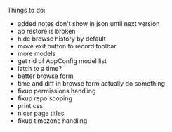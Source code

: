 Things to do:

  - added notes don't show in json until next version
  - ao restore is broken
  - hide browse history by default
  - move exit button to record toolbar
  - more models
  - get rid of AppConfig model list
  - latch to a time?
  - better browse form
  - time and diff in browse form actually do something
  - fixup permissions handling
  - fixup repo scoping
  - print css
  - nicer page titles
  - fixup timezone handling

